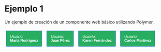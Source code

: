 # Ejemplo 1

Un ejemplo de creación de un componente web básico utilizando Polymer.

![Screenshot](./screenshot.png)
